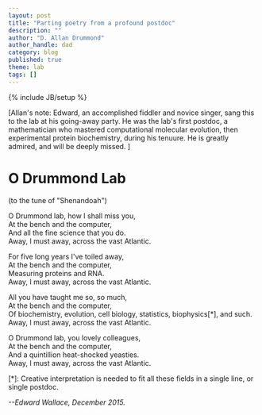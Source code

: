 ```yaml
---
layout: post
title: "Parting poetry from a profound postdoc"
description: ""
author: "D. Allan Drummond"
author_handle: dad
category: blog
published: true
theme: lab
tags: []
---
```

{% include JB/setup %}

[Allan's note: Edward, an accomplished fiddler and novice singer, sang this to the lab at his going-away party. He was the lab's first postdoc, a mathematician who mastered computational molecular evolution, then experimental protein biochemistry, during his tenuure. He is greatly admired, and will be deeply missed. ]

O Drummond Lab
==============
(to the tune of "Shenandoah")

O Drummond lab, how I shall miss you,  
At the bench and the computer,  
And all the fine science that you do.  
Away, I must away, across the vast Atlantic.  

For five long years I've toiled away,  
At the bench and the computer,  
Measuring proteins and RNA.  
Away, I must away, across the vast Atlantic.  

All you have taught me so, so much,  
At the bench and the computer,  
Of biochemistry, evolution, cell biology, statistics, biophysics[*], and such.  
Away, I must away, across the vast Atlantic.  

O Drummond lab, you lovely colleagues,  
At the bench and the computer,  
And a quintillion heat-shocked yeasties.  
Away, I must away, across the vast Atlantic.  

[*]: Creative interpretation is needed to fit all these fields in a single line, or single postdoc.  

_--Edward Wallace, December 2015._